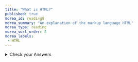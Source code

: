 ```yaml
---
title: "What is HTML?"
published: true
morea_id: reading8
morea_summary: "An explanation of the markup language HTML"
morea_type: reading
morea_sort_order: 8
morea_labels:
 - HTML
---
```

<details>
  <summary>Check your Answers</summary>
   ```html
    <!DOCTYPE html>
    <html>
      <head>
        <meta charset="utf-8">
        <title></title>
      </head>
      <body>

      </body>
    </html>
    ```
</details>
